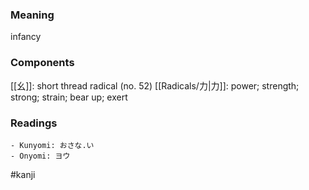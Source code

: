 ### Meaning

infancy

### Components

[[幺]]: short thread radical (no. 52) [[Radicals/力|力]]: power; strength; strong; strain; bear up; exert

### Readings

```
- Kunyomi: おさな.い
- Onyomi: ヨウ
```

#kanji